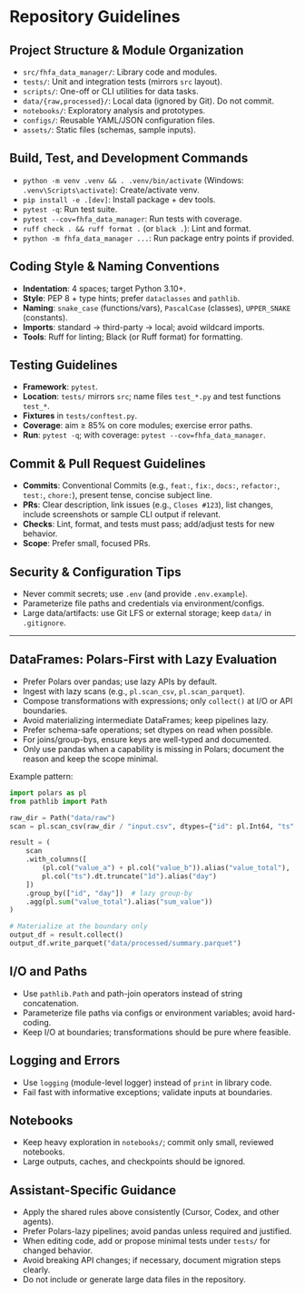 # Repository Guidelines

## Project Structure & Module Organization
- `src/fhfa_data_manager/`: Library code and modules.
- `tests/`: Unit and integration tests (mirrors `src` layout).
- `scripts/`: One-off or CLI utilities for data tasks.
- `data/{raw,processed}/`: Local data (ignored by Git). Do not commit.
- `notebooks/`: Exploratory analysis and prototypes.
- `configs/`: Reusable YAML/JSON configuration files.
- `assets/`: Static files (schemas, sample inputs).

## Build, Test, and Development Commands
- `python -m venv .venv && . .venv/bin/activate` (Windows: `.venv\Scripts\activate`): Create/activate venv.
- `pip install -e .[dev]`: Install package + dev tools.
- `pytest -q`: Run test suite.
- `pytest --cov=fhfa_data_manager`: Run tests with coverage.
- `ruff check . && ruff format .` (or `black .`): Lint and format.
- `python -m fhfa_data_manager ...`: Run package entry points if provided.

## Coding Style & Naming Conventions
- **Indentation**: 4 spaces; target Python 3.10+.
- **Style**: PEP 8 + type hints; prefer `dataclasses` and `pathlib`.
- **Naming**: `snake_case` (functions/vars), `PascalCase` (classes), `UPPER_SNAKE` (constants).
- **Imports**: standard → third-party → local; avoid wildcard imports.
- **Tools**: Ruff for linting; Black (or Ruff format) for formatting.

## Testing Guidelines
- **Framework**: `pytest`.
- **Location**: `tests/` mirrors `src`; name files `test_*.py` and test functions `test_*`.
- **Fixtures** in `tests/conftest.py`.
- **Coverage**: aim ≥ 85% on core modules; exercise error paths.
- **Run**: `pytest -q`; with coverage: `pytest --cov=fhfa_data_manager`.

## Commit & Pull Request Guidelines
- **Commits**: Conventional Commits (e.g., `feat:`, `fix:`, `docs:`, `refactor:`, `test:`, `chore:`), present tense, concise subject line.
- **PRs**: Clear description, link issues (e.g., `Closes #123`), list changes, include screenshots or sample CLI output if relevant.
- **Checks**: Lint, format, and tests must pass; add/adjust tests for new behavior.
- **Scope**: Prefer small, focused PRs.

## Security & Configuration Tips
- Never commit secrets; use `.env` (and provide `.env.example`).
- Parameterize file paths and credentials via environment/configs.
- Large data/artifacts: use Git LFS or external storage; keep `data/` in `.gitignore`.

---

## DataFrames: Polars-First with Lazy Evaluation
- Prefer Polars over pandas; use lazy APIs by default.
- Ingest with lazy scans (e.g., `pl.scan_csv`, `pl.scan_parquet`).
- Compose transformations with expressions; only `collect()` at I/O or API boundaries.
- Avoid materializing intermediate DataFrames; keep pipelines lazy.
- Prefer schema-safe operations; set dtypes on read when possible.
- For joins/group-bys, ensure keys are well-typed and documented.
- Only use pandas when a capability is missing in Polars; document the reason and keep the scope minimal.

Example pattern:

```python
import polars as pl
from pathlib import Path

raw_dir = Path("data/raw")
scan = pl.scan_csv(raw_dir / "input.csv", dtypes={"id": pl.Int64, "ts": pl.Datetime})

result = (
    scan
    .with_columns([
        (pl.col("value_a") + pl.col("value_b")).alias("value_total"),
        pl.col("ts").dt.truncate("1d").alias("day")
    ])
    .group_by(["id", "day"])  # lazy group-by
    .agg(pl.sum("value_total").alias("sum_value"))
)

# Materialize at the boundary only
output_df = result.collect()
output_df.write_parquet("data/processed/summary.parquet")
```

## I/O and Paths
- Use `pathlib.Path` and path-join operators instead of string concatenation.
- Parameterize file paths via configs or environment variables; avoid hard-coding.
- Keep I/O at boundaries; transformations should be pure where feasible.

## Logging and Errors
- Use `logging` (module-level logger) instead of `print` in library code.
- Fail fast with informative exceptions; validate inputs at boundaries.

## Notebooks
- Keep heavy exploration in `notebooks/`; commit only small, reviewed notebooks.
- Large outputs, caches, and checkpoints should be ignored.

## Assistant-Specific Guidance
- Apply the shared rules above consistently (Cursor, Codex, and other agents).
- Prefer Polars-lazy pipelines; avoid pandas unless required and justified.
- When editing code, add or propose minimal tests under `tests/` for changed behavior.
- Avoid breaking API changes; if necessary, document migration steps clearly.
- Do not include or generate large data files in the repository.
